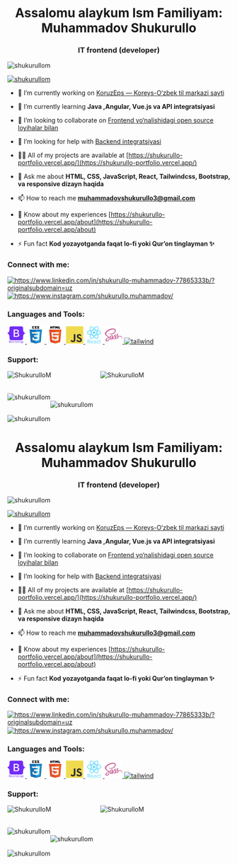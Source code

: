 <h1 align="center">Assalomu alaykum Ism Familiyam: Muhammadov Shukurullo</h1>
<h3 align="center">IT frontend (developer)</h3>

<p align="left"> <img src="https://komarev.com/ghpvc/?username=shukurullom&label=Profile%20views&color=0e75b6&style=flat" alt="shukurullom" /> </p>

<p align="left"> <a href="https://github.com/ryo-ma/github-profile-trophy"><img src="https://github-profile-trophy.vercel.app/?username=shukurullom" alt="shukurullom" /></a> </p>

- 🔭 I’m currently working on [KoruzEps — Koreys-O‘zbek til markazi sayti](https://korea-01.vercel.app/)

- 🌱 I’m currently learning **Java ,Angular, Vue.js va API integratsiyasi**

- 👯 I’m looking to collaborate on [Frontend yo‘nalishidagi open source loyihalar bilan](https://github.com/ShukurulloM/)

- 🤝 I’m looking for help with [Backend integratsiyasi](https://nodejs.org/en/)

- 👨‍💻 All of my projects are available at [https://shukurullo-portfolio.vercel.app/](https://shukurullo-portfolio.vercel.app/)

- 💬 Ask me about **HTML, CSS, JavaScript, React, Tailwindcss, Bootstrap, va responsive dizayn haqida**

- 📫 How to reach me **muhammadovshukurullo3@gmail.com**

- 📄 Know about my experiences [https://shukurullo-portfolio.vercel.app/about](https://shukurullo-portfolio.vercel.app/about)

- ⚡ Fun fact **Kod yozayotganda faqat lo-fi yoki Qur’on tinglayman ✨**

<h3 align="left">Connect with me:</h3>
<p align="left">
<a href="https://linkedin.com/in/https://www.linkedin.com/in/shukurullo-muhammadov-77865333b/?originalsubdomain=uz" target="blank"><img align="center" src="https://raw.githubusercontent.com/rahuldkjain/github-profile-readme-generator/master/src/images/icons/Social/linked-in-alt.svg" alt="https://www.linkedin.com/in/shukurullo-muhammadov-77865333b/?originalsubdomain=uz" height="30" width="40" /></a>
<a href="https://instagram.com/https://www.instagram.com/shukurullo.muhammadov/" target="blank"><img align="center" src="https://raw.githubusercontent.com/rahuldkjain/github-profile-readme-generator/master/src/images/icons/Social/instagram.svg" alt="https://www.instagram.com/shukurullo.muhammadov/" height="30" width="40" /></a>
</p>

<h3 align="left">Languages and Tools:</h3>
<p align="left"> <a href="https://getbootstrap.com" target="_blank" rel="noreferrer"> <img src="https://raw.githubusercontent.com/devicons/devicon/master/icons/bootstrap/bootstrap-plain-wordmark.svg" alt="bootstrap" width="40" height="40"/> </a> <a href="https://www.w3schools.com/css/" target="_blank" rel="noreferrer"> <img src="https://raw.githubusercontent.com/devicons/devicon/master/icons/css3/css3-original-wordmark.svg" alt="css3" width="40" height="40"/> </a> <a href="https://www.w3.org/html/" target="_blank" rel="noreferrer"> <img src="https://raw.githubusercontent.com/devicons/devicon/master/icons/html5/html5-original-wordmark.svg" alt="html5" width="40" height="40"/> </a> <a href="https://developer.mozilla.org/en-US/docs/Web/JavaScript" target="_blank" rel="noreferrer"> <img src="https://raw.githubusercontent.com/devicons/devicon/master/icons/javascript/javascript-original.svg" alt="javascript" width="40" height="40"/> </a> <a href="https://reactjs.org/" target="_blank" rel="noreferrer"> <img src="https://raw.githubusercontent.com/devicons/devicon/master/icons/react/react-original-wordmark.svg" alt="react" width="40" height="40"/> </a> <a href="https://sass-lang.com" target="_blank" rel="noreferrer"> <img src="https://raw.githubusercontent.com/devicons/devicon/master/icons/sass/sass-original.svg" alt="sass" width="40" height="40"/> </a> <a href="https://tailwindcss.com/" target="_blank" rel="noreferrer"> <img src="https://www.vectorlogo.zone/logos/tailwindcss/tailwindcss-icon.svg" alt="tailwind" width="40" height="40"/> </a> </p>

<h3 align="left">Support:</h3>
<p><a href="https://www.buymeacoffee.com/ShukurulloM"> <img align="left" src="https://cdn.buymeacoffee.com/buttons/v2/default-yellow.png" height="50" width="210" alt="ShukurulloM" /></a><a href="https://ko-fi.com/ShukurulloM"> <img align="left" src="https://cdn.ko-fi.com/cdn/kofi3.png?v=3" height="50" width="210" alt="ShukurulloM" /></a></p><br><br>

<p><img align="left" src="https://github-readme-stats.vercel.app/api/top-langs?username=shukurullom&show_icons=true&locale=en&layout=compact" alt="shukurullom" /></p>

<p>&nbsp;<img align="center" src="https://github-readme-stats.vercel.app/api?username=shukurullom&show_icons=true&locale=en" alt="shukurullom" /></p>

<p><img align="center" src="https://github-readme-streak-stats.herokuapp.com/?user=shukurullom&" alt="shukurullom" /></p>
<h1 align="center">Assalomu alaykum Ism Familiyam: Muhammadov Shukurullo</h1>
<h3 align="center">IT frontend (developer)</h3>

<p align="left"> <img src="https://komarev.com/ghpvc/?username=shukurullom&label=Profile%20views&color=0e75b6&style=flat" alt="shukurullom" /> </p>

<p align="left"> <a href="https://github.com/ryo-ma/github-profile-trophy"><img src="https://github-profile-trophy.vercel.app/?username=shukurullom" alt="shukurullom" /></a> </p>

- 🔭 I’m currently working on [KoruzEps — Koreys-O‘zbek til markazi sayti](https://korea-01.vercel.app/)

- 🌱 I’m currently learning **Java ,Angular, Vue.js va API integratsiyasi**

- 👯 I’m looking to collaborate on [Frontend yo‘nalishidagi open source loyihalar bilan](https://github.com/ShukurulloM/)

- 🤝 I’m looking for help with [Backend integratsiyasi](https://nodejs.org/en/)

- 👨‍💻 All of my projects are available at [https://shukurullo-portfolio.vercel.app/](https://shukurullo-portfolio.vercel.app/)

- 💬 Ask me about **HTML, CSS, JavaScript, React, Tailwindcss, Bootstrap, va responsive dizayn haqida**

- 📫 How to reach me **muhammadovshukurullo3@gmail.com**

- 📄 Know about my experiences [https://shukurullo-portfolio.vercel.app/about](https://shukurullo-portfolio.vercel.app/about)

- ⚡ Fun fact **Kod yozayotganda faqat lo-fi yoki Qur’on tinglayman ✨**

<h3 align="left">Connect with me:</h3>
<p align="left">
<a href="https://linkedin.com/in/https://www.linkedin.com/in/shukurullo-muhammadov-77865333b/?originalsubdomain=uz" target="blank"><img align="center" src="https://raw.githubusercontent.com/rahuldkjain/github-profile-readme-generator/master/src/images/icons/Social/linked-in-alt.svg" alt="https://www.linkedin.com/in/shukurullo-muhammadov-77865333b/?originalsubdomain=uz" height="30" width="40" /></a>
<a href="https://instagram.com/https://www.instagram.com/shukurullo.muhammadov/" target="blank"><img align="center" src="https://raw.githubusercontent.com/rahuldkjain/github-profile-readme-generator/master/src/images/icons/Social/instagram.svg" alt="https://www.instagram.com/shukurullo.muhammadov/" height="30" width="40" /></a>
</p>

<h3 align="left">Languages and Tools:</h3>
<p align="left"> <a href="https://getbootstrap.com" target="_blank" rel="noreferrer"> <img src="https://raw.githubusercontent.com/devicons/devicon/master/icons/bootstrap/bootstrap-plain-wordmark.svg" alt="bootstrap" width="40" height="40"/> </a> <a href="https://www.w3schools.com/css/" target="_blank" rel="noreferrer"> <img src="https://raw.githubusercontent.com/devicons/devicon/master/icons/css3/css3-original-wordmark.svg" alt="css3" width="40" height="40"/> </a> <a href="https://www.w3.org/html/" target="_blank" rel="noreferrer"> <img src="https://raw.githubusercontent.com/devicons/devicon/master/icons/html5/html5-original-wordmark.svg" alt="html5" width="40" height="40"/> </a> <a href="https://developer.mozilla.org/en-US/docs/Web/JavaScript" target="_blank" rel="noreferrer"> <img src="https://raw.githubusercontent.com/devicons/devicon/master/icons/javascript/javascript-original.svg" alt="javascript" width="40" height="40"/> </a> <a href="https://reactjs.org/" target="_blank" rel="noreferrer"> <img src="https://raw.githubusercontent.com/devicons/devicon/master/icons/react/react-original-wordmark.svg" alt="react" width="40" height="40"/> </a> <a href="https://sass-lang.com" target="_blank" rel="noreferrer"> <img src="https://raw.githubusercontent.com/devicons/devicon/master/icons/sass/sass-original.svg" alt="sass" width="40" height="40"/> </a> <a href="https://tailwindcss.com/" target="_blank" rel="noreferrer"> <img src="https://www.vectorlogo.zone/logos/tailwindcss/tailwindcss-icon.svg" alt="tailwind" width="40" height="40"/> </a> </p>

<h3 align="left">Support:</h3>
<p><a href="https://www.buymeacoffee.com/ShukurulloM"> <img align="left" src="https://cdn.buymeacoffee.com/buttons/v2/default-yellow.png" height="50" width="210" alt="ShukurulloM" /></a><a href="https://ko-fi.com/ShukurulloM"> <img align="left" src="https://cdn.ko-fi.com/cdn/kofi3.png?v=3" height="50" width="210" alt="ShukurulloM" /></a></p><br><br>

<p><img align="left" src="https://github-readme-stats.vercel.app/api/top-langs?username=shukurullom&show_icons=true&locale=en&layout=compact" alt="shukurullom" /></p>

<p>&nbsp;<img align="center" src="https://github-readme-stats.vercel.app/api?username=shukurullom&show_icons=true&locale=en" alt="shukurullom" /></p>

<p><img align="center" src="https://github-readme-streak-stats.herokuapp.com/?user=shukurullom&" alt="shukurullom" /></p>



